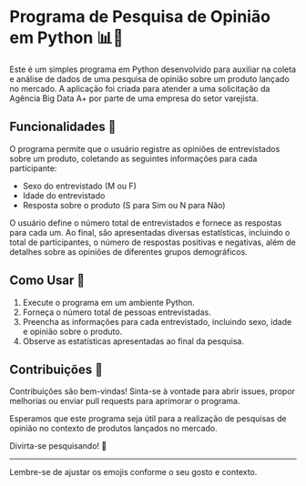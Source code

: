 # Programa de Pesquisa de Opinião em Python 📊📝

Este é um simples programa em Python desenvolvido para auxiliar na coleta e análise de dados de uma pesquisa de opinião sobre um produto lançado no mercado. A aplicação foi criada para atender a uma solicitação da Agência Big Data A+ por parte de uma empresa do setor varejista.

## Funcionalidades 🚀

O programa permite que o usuário registre as opiniões de entrevistados sobre um produto, coletando as seguintes informações para cada participante:

- Sexo do entrevistado (M ou F)
- Idade do entrevistado
- Resposta sobre o produto (S para Sim ou N para Não)

O usuário define o número total de entrevistados e fornece as respostas para cada um. Ao final, são apresentadas diversas estatísticas, incluindo o total de participantes, o número de respostas positivas e negativas, além de detalhes sobre as opiniões de diferentes grupos demográficos.

## Como Usar 🤔

1. Execute o programa em um ambiente Python.
2. Forneça o número total de pessoas entrevistadas.
3. Preencha as informações para cada entrevistado, incluindo sexo, idade e opinião sobre o produto.
4. Observe as estatísticas apresentadas ao final da pesquisa.

## Contribuições 🤝

Contribuições são bem-vindas! Sinta-se à vontade para abrir issues, propor melhorias ou enviar pull requests para aprimorar o programa.

Esperamos que este programa seja útil para a realização de pesquisas de opinião no contexto de produtos lançados no mercado. 

Divirta-se pesquisando! 🌟

--- 

Lembre-se de ajustar os emojis conforme o seu gosto e contexto.
